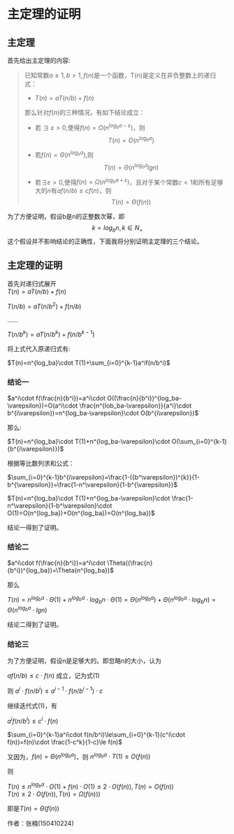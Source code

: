 # 主定理的证明


## 主定理
首先给出主定理的内容:  
> 已知常数$a\ge1 ,b>1,f(n)$是一个函数，T(n)是定义在非负整数上的递归式：
>* $T(n)=aT(n/b)+f(n)$   
>
>那么针对$f(n)$的三种情况，有如下结论成立：
>* 若 $\exists$ $\varepsilon>0$,使得$f(n)=O(n^{log_ba-\varepsilon})$，则 $$T(n)=O(n^{log_ba})$$  
>
>* 若$f(n)=\Theta(n^{log_ba})$,则$$T
(n)=\Theta(n^{log_ba}lgn)$$
>* 若$\exists \varepsilon>0$,使得$f(n)=\Omega(n^{log_ba+\varepsilon})$，且对于某个常数$c<1$和所有足够大的$n$有$af(n/b) \le cf(n)$，则$$T(n)=\Theta(f(n))$$

为了方便证明，假设b是n的正整数次幂，即$$k=log_bn,k\in N_+$$
这个假设并不影响结论的正确性，下面我将分别证明主定理的三个结论。

## 主定理的证明
首先对递归式展开  
$T(n)=aT(n/b)+f(n)$

$T(n/b)=aT(n/b^2)+f(n/b)$

$......$

$T(n/b^k)=aT(n/b^k)+f(n/b^{k-1})$

将上式代入原递归式有:

$T(n)=n^{log_ba}\cdot T(1)+\sum_{i=0}^{k-1}a^if(n/b^i)$


### 结论一
$a^i\cdot f(\frac{n}{b^i})=a^i\cdot O((\frac{n}{b^i})^{log_ba-\varepsilon})=O(a^i\cdot \frac{n^{lob_ba-\varepsilon}}{a^i}\cdot b^{i\varepsilon})=n^{log_ba-\varepsilon}\cdot O(b^{i\varepsilon})$

那么:

$T(n)=n^{log_ba}\cdot T(1)+n^{log_ba-\varepsilon}\cdot O(\sum_{i=0}^{k-1}{b^{i\varepsilon}})$

根据等比数列求和公式：

$\sum_{i=0}^{k-1}b^{i\varepsilon}=\frac{1-({b^\varepsilon})^{k}}{1-b^{\varepsilon}}=\frac{1-n^\varepsilon}{1-b^{\varepsilon}}$

$T(n)=n^{log_ba}\cdot T(1)+n^{log_ba-\varepsilon}\cdot \frac{1-n^\varepsilon}{1-b^\varepsilon}\cdot O(1)=O(n^{log_ba})+O(n^{log_ba})=O(n^{log_ba})$

结论一得到了证明。
### 结论二
$a^i\cdot f(\frac{n}{b^i})=a^i\cdot \Theta((\frac{n}{b^i})^{log_ba})=\Theta(n^{log_ba})$

那么

$T(n)=n^{log_ba}\cdot \Theta(1)+n^{log_ba}\cdot log_bn\cdot \Theta(1)=\Theta(n^{log_ba})+\Theta(n^{log_ba}\cdot log_bn)=\Theta(n^{log_ba}\cdot lgn)$

结论二得到了证明。
### 结论三
为了方便证明，假设n是足够大的。即忽略n的大小，认为

$af(n/b)\le c\cdot f(n)$ 成立，记为式(1)

则 $a^i\cdot f(n/b^i) \le a^{i-1}\cdot f(n/b^{i-1})\cdot c$

继续迭代式(1)，有

$a^if(n/b^i)\le c^i\cdot f(n)$

$\sum_{i=0}^{k-1}a^i\cdot f(n/b^i)\le\sum_{i=0}^{k-1}(c^i\cdot f(n))=f(n)\cdot \frac{1-c^k}{1-c}\le f(n)$

又因为，$f(n)=\Theta(n^{log_ba})$，则 $n^{log_ba}\cdot T(1)\le O(f(n))$

则

$T(n)\le n^{log_ba}\cdot O(1)+f(n)\cdot O(1)\le 2\cdot O(f(n)),T(n)=O(f(n))$  
$T(n)\ge 2\cdot O(f(n)),T(n)=\Omega(f(n)))$

即是$T(n)=\Theta(f(n))$


作者：张楠(150410224)
<!--




$$f(n/b^i)=O((\frac{n}{b^i})^{log_b{a-\varepsilon}})=O(\frac{n^{log_ba-\varepsilon}}{{(a-\varepsilon)}^{i}})$$
代入式(1)有
$$T(n)=a^kT(1)+O(\sum_{i=0}^{k}(\frac{a}{a-\varepsilon})^i\cdot n^{log_b{a-\varepsilon}})=n^{log_b{a-\varepsilon}}O(1)+O(n^{log_b{a-\varepsilon}})\cdot\sum_{i=0}^{k}(\frac{a}{a-\varepsilon})^i$$
显然$\sum_{i=0}^{k}(\frac{a}{a-\varepsilon})^i$是常数，则
$$T(n)=n^{log_b{a-\varepsilon}}O(1)$$
即
$$ T(n)=\Theta(n^{log_b{a-\varepsilon}})$$

* 第二种情况 -->
